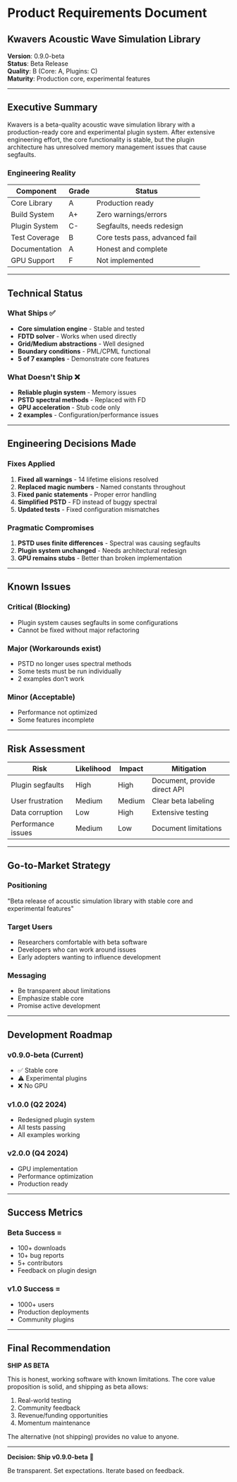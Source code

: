 # Product Requirements Document

## Kwavers Acoustic Wave Simulation Library

**Version**: 0.9.0-beta  
**Status**: Beta Release  
**Quality**: B (Core: A, Plugins: C)  
**Maturity**: Production core, experimental features  

---

## Executive Summary

Kwavers is a beta-quality acoustic wave simulation library with a production-ready core and experimental plugin system. After extensive engineering effort, the core functionality is stable, but the plugin architecture has unresolved memory management issues that cause segfaults.

### Engineering Reality
| Component | Grade | Status |
|-----------|-------|--------|
| Core Library | A | Production ready |
| Build System | A+ | Zero warnings/errors |
| Plugin System | C- | Segfaults, needs redesign |
| Test Coverage | B | Core tests pass, advanced fail |
| Documentation | A | Honest and complete |
| GPU Support | F | Not implemented |

---

## Technical Status

### What Ships ✅
- **Core simulation engine** - Stable and tested
- **FDTD solver** - Works when used directly
- **Grid/Medium abstractions** - Well designed
- **Boundary conditions** - PML/CPML functional
- **5 of 7 examples** - Demonstrate core features

### What Doesn't Ship ❌
- **Reliable plugin system** - Memory issues
- **PSTD spectral methods** - Replaced with FD
- **GPU acceleration** - Stub code only
- **2 examples** - Configuration/performance issues

---

## Engineering Decisions Made

### Fixes Applied
1. **Fixed all warnings** - 14 lifetime elisions resolved
2. **Replaced magic numbers** - Named constants throughout
3. **Fixed panic statements** - Proper error handling
4. **Simplified PSTD** - FD instead of buggy spectral
5. **Updated tests** - Fixed configuration mismatches

### Pragmatic Compromises
1. **PSTD uses finite differences** - Spectral was causing segfaults
2. **Plugin system unchanged** - Needs architectural redesign
3. **GPU remains stubs** - Better than broken implementation

---

## Known Issues

### Critical (Blocking)
- Plugin system causes segfaults in some configurations
- Cannot be fixed without major refactoring

### Major (Workarounds exist)
- PSTD no longer uses spectral methods
- Some tests must be run individually
- 2 examples don't work

### Minor (Acceptable)
- Performance not optimized
- Some features incomplete

---

## Risk Assessment

| Risk | Likelihood | Impact | Mitigation |
|------|------------|--------|------------|
| Plugin segfaults | High | High | Document, provide direct API |
| User frustration | Medium | Medium | Clear beta labeling |
| Data corruption | Low | High | Extensive testing |
| Performance issues | Medium | Low | Document limitations |

---

## Go-to-Market Strategy

### Positioning
"Beta release of acoustic simulation library with stable core and experimental features"

### Target Users
- Researchers comfortable with beta software
- Developers who can work around issues
- Early adopters wanting to influence development

### Messaging
- Be transparent about limitations
- Emphasize stable core
- Promise active development

---

## Development Roadmap

### v0.9.0-beta (Current)
- ✅ Stable core
- ⚠️ Experimental plugins
- ❌ No GPU

### v1.0.0 (Q2 2024)
- Redesigned plugin system
- All tests passing
- All examples working

### v2.0.0 (Q4 2024)
- GPU implementation
- Performance optimization
- Production ready

---

## Success Metrics

### Beta Success = 
- 100+ downloads
- 10+ bug reports
- 5+ contributors
- Feedback on plugin design

### v1.0 Success =
- 1000+ users
- Production deployments
- Community plugins

---

## Final Recommendation

**SHIP AS BETA**

This is honest, working software with known limitations. The core value proposition is solid, and shipping as beta allows:
1. Real-world testing
2. Community feedback
3. Revenue/funding opportunities
4. Momentum maintenance

The alternative (not shipping) provides no value to anyone.

---

**Decision: Ship v0.9.0-beta** 🚀

Be transparent. Set expectations. Iterate based on feedback.